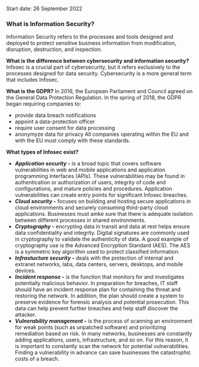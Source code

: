 Start date: 26 September 2022

### What is Information Security?
Information Security refers to the processes and tools designed and deployed to protect sensitive business information from modification, disruption, destruction, and inspection.

**What is the difference between cybersecurity and information security?**
Infosec is a crucial part of cybersecurity, but it refers exclusively to the processes designed for data security.
Cybersecurity is a more general term that includes Infosec.

**What is the GDPR?**
In 2016, the European Parliament and Council agreed on the General Data Protection Regulation. In the spring of 2018, the GDPR began requiring companies to:
- provide data breach notifications
- appoint a data-protection officer
- require user consent for data processing
- anonymyze data for privacy
All companies operating within the EU and with the EU must comply with these standards.

**What types of Infosec exist?**
- ***Application security -*** is a broad topic that covers software vulnerabilities in web and mobile applications and application programming interfaces (APIs). These vulnerabilities may be found in authentication or authorization of users, integrity of code and configurations, and mature policies and procedures. Application vulnerabilities can create entry points for significant Infosec breaches.
- ***Cloud security -*** focuses on building and hosting secure applications in cloud environments and securely consuming third-party cloud applications. Businesses must amke sure that there is adequate isolation between different processes in shared environments.
- ***Cryptography -*** encrypting data in transit and data at rest helps ensure data confidentiality and integrity. Digital signatures are commonly used in cryptography to validate the authenticity of data. A good example of cryptography use is the Advanced Encryption Standard (AES). The AES is a symmetric key algorithm used to protect classified information.
- ***Infrastucture security -*** deals with the protection of internal and extranet networks, labs, data centers, servers, desktops, and mobile devices.
- ***Incident response -*** is the function that monitors for and investigates potentially malicious behavior. In preparation for breaches, IT staff should have an incident response plan for containing the threat and restoring the network. In addition, the plan should create a system to preserve evidence for forensic analysis and potential prosecution. This data can help prevent further breaches and help staff discover the attacker.
- ***Vulnerability management -*** is the process of scanning an environment for weak points (such as unpatched software) and prioritizing remediation based on risk. In many networks, businesses are constantly adding applications, users, infrastructure, and so on. For this reason, it is important to constantly scan the network for potential vulnerabilities. Finding a vulnerability in advance can save businesses the catastrophic costs of a breach.

